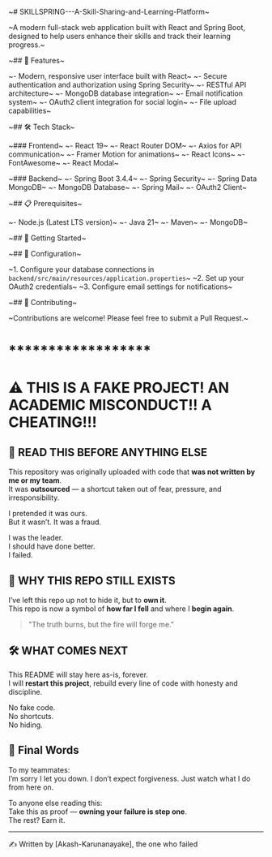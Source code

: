 ~# SKILLSPRING---A-Skill-Sharing-and-Learning-Platform~

~A modern full-stack web application built with React and Spring Boot, designed to help users enhance their skills and track their learning progress.~

~## 🚀 Features~

~- Modern, responsive user interface built with React~
~- Secure authentication and authorization using Spring Security~
~- RESTful API architecture~
~- MongoDB database integration~
~- Email notification system~
~- OAuth2 client integration for social login~
~- File upload capabilities~

~## 🛠️ Tech Stack~

~### Frontend~
~- React 19~
~- React Router DOM~
~- Axios for API communication~
~- Framer Motion for animations~
~- React Icons~
~- FontAwesome~
~- React Modal~

~### Backend~
~- Spring Boot 3.4.4~
~- Spring Security~
~- Spring Data MongoDB~
~- MongoDB Database~
~- Spring Mail~
~- OAuth2 Client~

~## 📋 Prerequisites~

~- Node.js (Latest LTS version)~
~- Java 21~
~- Maven~
~- MongoDB~

~## 🚀 Getting Started~

~## 🔧 Configuration~

~1. Configure your database connections in `backend/src/main/resources/application.properties`~
~2. Set up your OAuth2 credentials~
~3. Configure email settings for notifications~


~## 👥 Contributing~

~Contributions are welcome! Please feel free to submit a Pull Request.~

# ******************
# ⚠️ THIS IS A FAKE PROJECT! AN ACADEMIC MISCONDUCT!! A CHEATING!!!

## 📌 READ THIS BEFORE ANYTHING ELSE

This repository was originally uploaded with code that **was not written by me or my team**.  
It was **outsourced** — a shortcut taken out of fear, pressure, and irresponsibility.

I pretended it was ours.  
But it wasn’t. It was a fraud.

I was the leader.  
I should have done better.  
I failed.

## 🧠 WHY THIS REPO STILL EXISTS

I’ve left this repo up not to hide it, but to **own it**.  
This repo is now a symbol of **how far I fell** and where I **begin again**.

> "The truth burns, but the fire will forge me."

## 🛠️ WHAT COMES NEXT

This README will stay here as-is, forever.  
I will **restart this project**, rebuild every line of code with honesty and discipline.

No fake code.  
No shortcuts.  
No hiding.

## 💬 Final Words

To my teammates:  
I’m sorry I let you down. I don’t expect forgiveness. Just watch what I do from here on.

To anyone else reading this:  
Take this as proof — **owning your failure is step one**.  
The rest? Earn it.

---

✍️ Written by [Akash-Karunanayake], the one who failed

